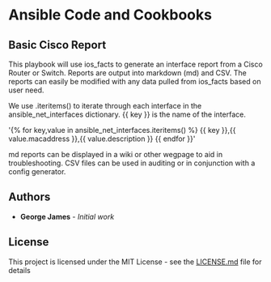# Ansible Code and Cookbooks



## Basic Cisco Report
  This playbook will use ios_facts to generate an interface report from a Cisco Router or Switch.  Reports are output into markdown (md) and CSV.   The reports can easily be modified with any data pulled from ios_facts based on user need.   

  We use .iteritems() to iterate through each interface in the ansible_net_interfaces dictionary.  {{ key }} is the name of the interface.  

'{% for key,value in ansible_net_interfaces.iteritems() %}
{{  key }},{{ value.macaddress }},{{ value.description }}
{{ endfor }}'

md reports can be displayed in a wiki or other wegpage to aid in troubleshooting.  CSV files can be used in auditing or in conjunction with a config generator.   




## Authors

* **George James** - *Initial work* 


## License

This project is licensed under the MIT License - see the [LICENSE.md](LICENSE.md) file for details

